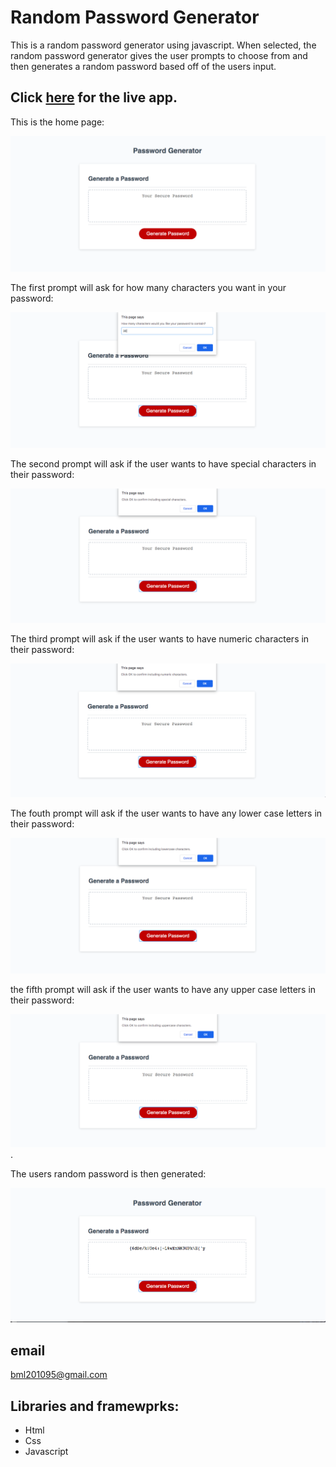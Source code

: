 
 # Random Password Generator
  This is a  random password generator using javascript. When selected, the random password generator gives the user prompts to choose from and then generates a random password based off of the users input. 
 
 
 ## Click [here](https://brianlevin.github.io/Brian-Levin-Homework-3/) for the live app.  
  


This is the home page:

![Home Screenshot](images/homepage.png)


The first prompt will ask for how many characters you want in your password:


![Character Prompt Screenshot](images/charNum.png)


The second prompt will ask if the user wants to have special characters in their password:


![Special Character Screenshot](images/specialChar.png)


The third prompt will ask if the user wants to have numeric characters in their password:


![Numeric Character Screenshot](images/numbers.png)


The fouth prompt will ask if the user wants to have any lower case letters in their password:


![Lower Case Screenshot](images/lowerCase.png)


the fifth prompt will ask if the user wants to have any upper case letters in their password:


![Upper Case Screenshot](images/upperCase.png).


The users random password is then generated:

![Random Password Screenshot](images/generatedPassword.png)



## email
bml201095@gmail.com

## Libraries and framewprks:

- Html
 - Css
 - Javascript
 



 
 
